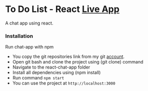 
# To Do List - React <a href="https://react-chat-app-7uzf.onrender.com/" target="_blank">Live App</a>

A chat app using react.<br>


### Installation

Run chat-app with npm

   * You copy the git repositories link from my git <a href="https://github.com/amitkr24/react-chat-app">account</a>.  <br>
   * Open git bash and clone the project using (git clone) command <br>
   * Navigate to the react-chat-app folder <br>
   * Install all dependencies using (npm install)  <br>
   * Run command ``` npm start ```
   * You can use the project at ``` http://localhost:3000 ```
   
